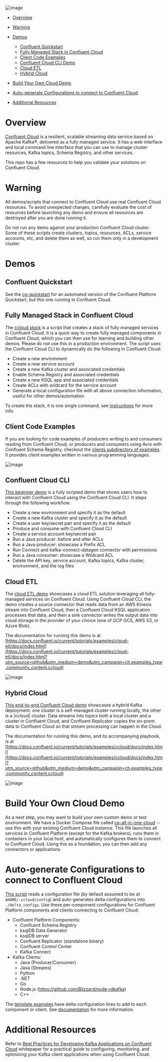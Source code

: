 ![image](../images/confluent-logo-300-2.png)

* [Overview](#overview)
* [Warning](#warning)
* [Demos](#demos)

  * [Confluent Quickstart](#confluent-quickstart)
  * [Fully Managed Stack in Confluent Cloud](#fully-managed-stack-in-confluent-cloud)
  * [Client Code Examples](#client-code-examples)
  * [Confluent Cloud CLI Demo](#confluent-cloud-cli)
  * [Cloud ETL](#cloud-etl)
  * [Hybrid Cloud](#hybrid-cloud)

* [Build Your Own Cloud Demo](#build-your-own-cloud-demo)
* [Auto-generate Configurations to connect to Confluent Cloud](#auto-generate-configurations-to-connect-to-confluent-cloud)
* [Additional Resources](#additional-resources)


# Overview

[Confluent Cloud](https://docs.confluent.io/current/cloud/index.html?utm_source=github&utm_medium=demo&utm_campaign=ch.examples_type.community_content.ccloud) is a resilient, scalable streaming data service based on Apache Kafka®, delivered as a fully managed service.
It has a web interface and local command line interface that you can use to manage cluster resources, Kafka topics, Schema Registry, and other services.

This repo has a few resources to help you validate your solutions on Confluent Cloud.

# Warning

All demos/scripts that connect to Confluent Cloud use real Confluent Cloud resources.
To avoid unexpected charges, carefully evaluate the cost of resources before launching any demo and ensure all resources are destroyed after you are done running it.

Do not run any demo against your production Confluent Cloud cluster.
Some of these scripts create clusters, topics, resources, ACLs, service accounts, etc, and delete them as well, so run them only in a development cluster.

# Demos

## Confluent Quickstart

See the [cp-quickstart](../cp-quickstart) for an automated version of the Confluent Platform Quickstart, but this one running in Confluent Cloud.

## Fully Managed Stack in Confluent Cloud

The [ccloud stack](ccloud-stack/README.md) is a script that creates a stack of fully managed services in Confluent Cloud.
It is a quick way to create fully managed components in Confluent Cloud, which you can then use for learning and building other demos.
Please do not use this in a production environment.
The script uses the Confluent Cloud CLI to dynamically do the following in Confluent Cloud:

* Create a new environment
* Create a new service account
* Create a new Kafka cluster and associated credentials
* Enable Schema Registry and associated credentials
* Create a new KSQL app and associated credentials
* Create ACLs with wildcard for the service account
* Generate a local configuration file with all above connection information, useful for other demos/automation

To create the stack, it is one single command, see [instructions](ccloud-stack/README.md) for more info.

## Client Code Examples

If you are looking for code examples of producers writing to and consumers reading from Confluent Cloud, or producers and consumers using Avro with Confluent Schema Registry, checkout the [clients subdirectory of examples](../clients).
It provides client examples written in various programming languages.

![image](../clients/cloud/images/clients-all.png)

## Confluent Cloud CLI

[This beginner demo](beginner-cloud/README.md) is a fully scripted demo that shows users how to interact with Confluent Cloud using the Confluent Cloud CLI.
It steps through the following workflow:

* Create a new environment and specify it as the default
* Create a new Kafka cluster and specify it as the default
* Create a user key/secret pair and specify it as the default
* Produce and consume with Confluent Cloud CLI
* Create a service account key/secret pair
* Run a Java producer: before and after ACLs
* Run a Java producer: showcase a Prefix ACL
* Run Connect and kafka-connect-datagen connector with permissions
* Run a Java consumer: showcase a Wildcard ACL
* Delete the API key, service account, Kafka topics, Kafka cluster, environment, and the log files

## Cloud ETL

The [cloud ETL demo](https://docs.confluent.io/current/tutorials/examples/cloud-etl/docs/index.html?utm_source=github&utm_medium=demo&utm_campaign=ch.examples_type.community_content.ccloud) showcases a cloud ETL solution leveraging all fully-managed services on Confluent Cloud.
Using Confluent Cloud CLI, the demo creates a source connector that reads data from an AWS Kinesis stream into Confluent Cloud, then a Confluent Cloud KSQL application processes that data, and then a sink connector writes the output data into cloud storage in the provider of your choice (one of GCP GCS, AWS S3, or Azure Blob).

The documentation for running this demo is at [https://docs.confluent.io/current/tutorials/examples/cloud-etl/docs/index.html](https://docs.confluent.io/current/tutorials/examples/cloud-etl/docs/index.html?utm_source=github&utm_medium=demo&utm_campaign=ch.examples_type.community_content.ccloud)

![image](../cloud-etl/docs/images/topology.png)


## Hybrid Cloud

[This end-to-end Confluent Cloud demo](https://docs.confluent.io/current/tutorials/examples/ccloud/docs/index.html?utm_source=github&utm_medium=demo&utm_campaign=ch.examples_type.community_content.ccloud) showcases a hybrid Kafka deployment: one cluster is a self-managed cluster running locally, the other is a |ccloud| cluster.
Data streams into topics both a local cluster and a cluster in Confluent Cloud, and Confluent Replicator copies the on-prem data to Confluent Cloud so that stream processing can happen in the Cloud.

The documentation for running this demo, and its accompanying playbook, is at [https://docs.confluent.io/current/tutorials/examples/ccloud/docs/index.html](https://docs.confluent.io/current/tutorials/examples/ccloud/docs/index.html?utm_source=github&utm_medium=demo&utm_campaign=ch.examples_type.community_content.ccloud)

![image](docs/images/services-in-cloud.jpg)

# Build Your Own Cloud Demo

As a next step, you may want to build your own custom demo or test environment.
We have a Docker Compose file called [cp-all-in-one-cloud](../cp-all-in-one-cloud/README.md) -- use this with your existing Confluent Cloud instance.
This file launches all services in Confluent Platform (except for the Kafka brokers), runs them in containers in your local host, and automatically configures them to connect to Confluent Cloud.
Using this as a foundation, you can then add any connectors or applications.


# Auto-generate Configurations to connect to Confluent Cloud

[This script](ccloud-generate-cp-configs.sh) reads a configuration file (by default assumed to be at ``$HOME/.ccloud/config``) and auto-generates delta configurations into ``./delta_configs``.
Use these per-component configurations for Confluent Platform components and clients connecting to Confluent Cloud:

* Confluent Platform Components:
  * Confluent Schema Registry
  * ksqlDB Data Generator
  * ksqlDB server
  * Confluent Replicator (standalone binary)
  * Confluent Control Center
  * Kafka Connect
* Kafka Clients:
  * Java (Producer/Consumer)
  * Java (Streams)
  * Python
  * .NET
  * Go
  * Node.js (https://github.com/Blizzard/node-rdkafka)
  * C++

The [template examples](template_delta_configs) have delta configuration lines to add to each component or client.
See [documentation](https://docs.confluent.io/current/cloud/connect/auto-generate-configs.html?utm_source=github&utm_medium=demo&utm_campaign=ch.examples_type.community_content.ccloud) for more information.


# Additional Resources

Refer to [Best Practices for Developing Kafka Applications on Confluent Cloud](https://assets.confluent.io/m/14397e757459a58d/original/20200205-WP-Best_Practices_for_Developing_Apache_Kafka_Applications_on_Confluent_Cloud.pdf?utm_source=github&utm_medium=demo&utm_campaign=ch.examples_type.community_content.ccloud) whitepaper for a practical guide to configuring, monitoring, and optimizing your Kafka client applications when using Confluent Cloud.
